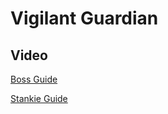 # Vigilant Guardian

## Video

[Boss Guide](https://youtu.be/Om4RXCxT-Mo)

[Stankie Guide](https://youtu.be/sIIMFNpkhiQ)